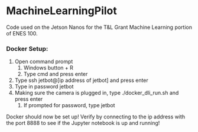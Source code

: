 # MachineLearningPilot

Code used on the Jetson Nanos for the T&L Grant Machine Learning portion of ENES 100.

### Docker Setup:
1. Open command prompt
    1. Windows button + R
    2. Type cmd and press enter
2. Type ssh jetbot@\[ip address of jetbot\] and press enter
3. Type in password jetbot
4. Making sure the camera is plugged in, type ./docker_dli_run.sh and press enter
    1. If prompted for password, type jetbot

Docker should now be set up! Verify by connecting to the ip address with the port 8888 to see if the Jupyter notebook is up and running!
